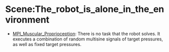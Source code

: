 # Scene:The_robot_is_alone_in_the_environment

- [MPI_Muscular_Proprioception](oed-playground/tree/master/pages/datasets/pi_muscular_proprioception.md): There is no task that the robot solves. It executes a combination of random multisine signals of target pressures, as well as fixed target pressures.